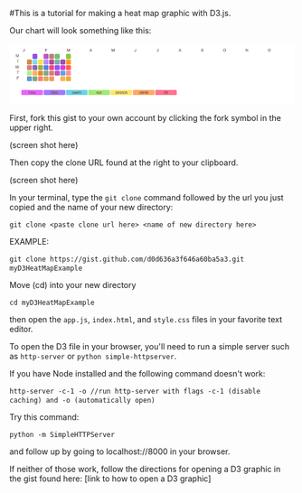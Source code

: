 #This is a tutorial for making a heat map graphic with D3.js.

Our chart will look something like this:

![](/library/heatMapExample.png)

First, fork this gist to your own account by clicking the fork symbol in the upper right.

(screen shot here)

Then copy the clone URL found at the right to your clipboard.

(screen shot here)

In your terminal, type the
` git clone `
command followed by the url you just copied and the name of your new directory:

```
git clone <paste clone url here> <name of new directory here>
```
EXAMPLE:

```
git clone https://gist.github.com/d0d636a3f646a60ba5a3.git myD3HeatMapExample
```
Move (cd) into your new directory
```
cd myD3HeatMapExample
```
then open the `app.js`, `index.html`, and `style.css` files in your favorite text editor.

To open the D3 file in your browser, you'll need to run a simple server such as `http-server` or `python simple-httpserver`.

If you have Node installed and the following command doesn't work:
```
http-server -c-1 -o //run http-server with flags -c-1 (disable caching) and -o (automatically open)
```
Try this command:
```
python -m SimpleHTTPServer
```
and follow up by going to localhost://8000 in your browser.

If neither of those work, follow the directions for opening a D3 graphic in the gist found here:
[link to how to open a D3 graphic]
